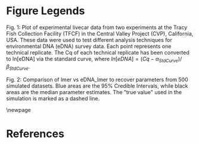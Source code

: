 
# Figure Legends

Fig. 1: Plot of experimental livecar data from two experiments at the Tracy
Fish Collection Facility (TFCF) in the Central Valley Project (CVP),
California, USA. These data were used to test different analysis
techniques for environmental DNA (eDNA) survey data. Each point
represents one technical replicate. The Cq of each technical replicate
has been converted to ln[eDNA] via the standard curve, where $ln[eDNA]
= (Cq - \alpha_{StdCurve}) / \beta_{StdCurve}$.

Fig. 2: Comparison of lmer vs eDNA_lmer to recover parameters from
500 simulated datasets. Blue areas are the 95\% Credible Intervals,
while black areas are the median parameter estimates. The "true value"
used in the simulation is marked as a dashed
line.

\newpage

# References
